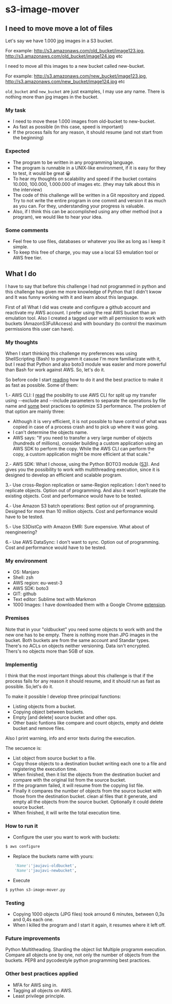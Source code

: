# s3-image-mover

## I need to move move a lot of files

Let's say we have 1.000 jpg images in a S3 bucket.

For example: http://s3.amazonaws.com/old_bucket/image123.jpg, http://s3.amazonaws.com/old_bucket/image124.jpg etc

I need to move all this images to a new bucket called new-bucket.

For example: http://s3.amazonaws.com/new_bucket/image123.jpg, http://s3.amazonaws.com/new_bucket/image124.jpg etc

`old_bucket` and `new_bucket` are just examples, I may use any name. There is nothing more than jpg images in the bucket.

### My task

- I need to move these 1.000 images from old-bucket to new-bucket.
- As fast as possible (in this case, speed is important)
- If the process fails for any reason, it should resume (and not start from the beginning)

### Expected

- The program to be written in any programming language. 
- The program is runnable in a UNIX-like environment, if it is easy for they to test, it would be great 😀
- To hear my thoughts on scalability and speed if the bucket contains 10.000, 100.000, 1.000.000 of images etc. (they may talk about this in the interview)
- The code of this challenge will be written in a Git repository and zipped. Try to not write the entire program in one commit and version it as much as you can. For they, understanding your progress is valuable.
- Also, if I think this can be accomplished using any other method (not a program), we would like to hear your idea.

### Some comments

- Feel free to use files, databases or whatever you like as long as I keep it simple.
- To keep this free of charge, you may use a local S3 emulation tool or AWS free tier.


## What I do

I have to say that before this challenge I had not programmed in python and this challenge has given me more knowledge of Python that I didn't kwow and It was funny working with it and learn about this language.

First of all What I did was create and configure a github account and reactivate my AWS account. I prefer using the real AWS bucket than an emulation tool. Also I created a tagged user with all permission to work with buckets (AmazonS3FullAccess) and with boundary (to control the maximum permissions this user can have).

### My thoughts

When I start thinking this challenge my preferences was using ShellScripting (Bash) to programm it casuse I'm more familiarizate with it, but I read that Python and also boto3 module was easier and more powerful than Bash for work against AWS. So, let's do it.

So before code I start [reading](https://aws.amazon.com/premiumsupport/knowledge-center/s3-large-transfer-between-buckets/) how to do it and the best practice to make it as fast as possible. Some of them:

1.- AWS CLI: I [read](https://awscli.amazonaws.com/v2/documentation/api/latest/topic/s3-config.html) the posibility to use AWS CLI for split up my transfer using --exclude and --include parameters to separate the operations by file name and [some](https://docs.aws.amazon.com/AmazonS3/latest/userguide/optimizing-performance.html) best practices to optimize S3 performance. The problem of that option are mainly three:
- Although it is very efficient, it is not possible to have control of what was copied in case of a process crash and to pick up where it was going.
- I can't determine the objects name.
- AWS says: "If you need to transfer a very large number of objects (hundreds of millions), consider building a custom application using an AWS SDK to perform the copy. While the AWS CLI can perform the copy, a custom application might be more efficient at that scale."

2.- AWS SDK: What I choose, using the Python BOTO3 module ([S3](https://boto3.amazonaws.com/v1/documentation/api/latest/reference/services/s3.html)). And gives you the possibility to work with multithreading execution, since it is designed to develop an efficient and scalable program.

3.- Use cross-Region replication or same-Region replication: I don't need to replicate objects. Option out of programming. And also it won’t replicate the existing objects. Cost and performance would have to be tested.

4.- Use Amazon S3 batch operations: Best option out of programming. Designed for more than 10 million objects. Cost and performance would have to be tested. 

5.- Use S3DistCp with Amazon EMR: Sure expensive. What about of reengineering?

6.- Use AWS DataSync: I don't want to sync. Option out of programming. Cost and performance would have to be tested.

### My environment
- OS: Manjaro
- Shell: zsh
- AWS region: eu-west-3
- AWS SDK: boto3
- GIT: github
- Text editor: Sublime text with Markmon
- 1000 Images: I have downloaded them with a Google Chrome [extension](https://chrome.google.com/webstore/detail/image-downloader-imageye/agionbommeaifngbhincahgmoflcikhm).

### Premises
Note that in your "oldbucket" you need some objects to work with and the new one has to be empty.
There is nothing more than JPG images in the bucket.
Both buckets are from the same account and Standar types.
There's no ACLs on objects neither versioning.
Data isn't encrypted.
Thers's no objects more than 5GB of size.

### Implementig
I think that the most important things about this challenge is that if the process fails for any reason it should resume, and it should run as fast as possible. So,let's do it.

To make it possible I develop three principal functions:
- Listing objects from a bucket.
- Copying object between buckets.
- Empty [and delete] source bucket and other ops.
- Other basic funtions like compare and count objects, empty and delete bucket and remove files.

Also I print warning, info and error texts during the execution.

The secuence is:
- List object from source bucket to a file.
- Copy those objects to a destination bucket writing each one to a file and registering the execution time.
- When finished, then it list the objects from the destination bucket and compare with the original list from the source bucket.
- If the programm failed, it will resume from the copying list file.
- Finally it compares the number of objects from the source bucket with those from the destination bucket. clean al files that it generate, and empty all the objects from the source bucket. Optionally it could delete source bucket.
- When finished, it will write the total execution time.

### How to run it

- Configure the user you want to work with buckets:
```bash
$ aws configure
```
- Replace the buckets name with yours:
```python
	'Name':'jaujavi-oldbucket',
	'Name':'jaujavi-newbucket',
```
- Execute
```bash
$ python s3-image-mover.py
```
### Testing

- Copying 1000 objects (JPG files) took arround 6 minutes, between 0,3s and 0,4s each one.
- When I killed the program and I start it again, it resumes where it left off.

### Future improvements
Python Multitheading.
Sharding the object list
Multiple programm execution.
Compare all objects one by one, not only the number of objects from the buckets.
PEP8 and pycodestyle python programming best practices.

### Other best practices applied
- MFA for AWS sing in.
- Tagging all objects on AWS.
- Least privilege principle.